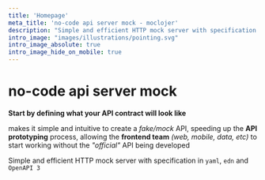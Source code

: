 ```yaml
---
title: 'Homepage'
meta_title: 'no-code api server mock - moclojer'
description: "Simple and efficient HTTP mock server with specification in yaml, edn or OpenAPI 3"
intro_image: "images/illustrations/pointing.svg"
intro_image_absolute: true
intro_image_hide_on_mobile: true
---
```


# no-code api server mock

**Start by defining what your API contract will look like**

makes it simple and intuitive to create a _fake/mock_ API, speeding up the **API prototyping** process, allowing the **frontend team** _(web, mobile, data, etc)_ to start working without the _"official"_ API being developed

Simple and efficient HTTP mock server with specification in `yaml`, `edn` and `OpenAPI 3`
